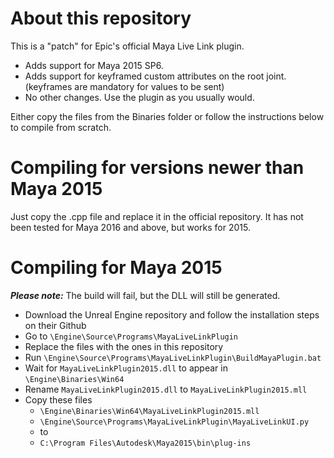 # About this repository
This is a "patch" for Epic's official Maya Live Link plugin.

* Adds support for Maya 2015 SP6.
* Adds support for keyframed custom attributes on the root joint. (keyframes are mandatory for values to be sent)
* No other changes. Use the plugin as you usually would.

Either copy the files from the Binaries folder or follow the instructions below to compile from scratch.

# Compiling for versions newer than Maya 2015
Just copy the .cpp file and replace it in the official repository. It has not been tested for Maya 2016 and above, but works for 2015.

# Compiling for Maya 2015
***Please note:*** The build will fail, but the DLL will still be generated.

* Download the Unreal Engine repository and follow the installation steps on their Github
* Go to `\Engine\Source\Programs\MayaLiveLinkPlugin`
* Replace the files with the ones in this repository
* Run `\Engine\Source\Programs\MayaLiveLinkPlugin\BuildMayaPlugin.bat`
* Wait for `MayaLiveLinkPlugin2015.dll` to appear in `\Engine\Binaries\Win64`
* Rename `MayaLiveLinkPlugin2015.dll` to `MayaLiveLinkPlugin2015.mll`
* Copy these files 
    * `\Engine\Binaries\Win64\MayaLiveLinkPlugin2015.mll`
    * `\Engine\Source\Programs\MayaLiveLinkPlugin\MayaLiveLinkUI.py` 
    * to
    * `C:\Program Files\Autodesk\Maya2015\bin\plug-ins`